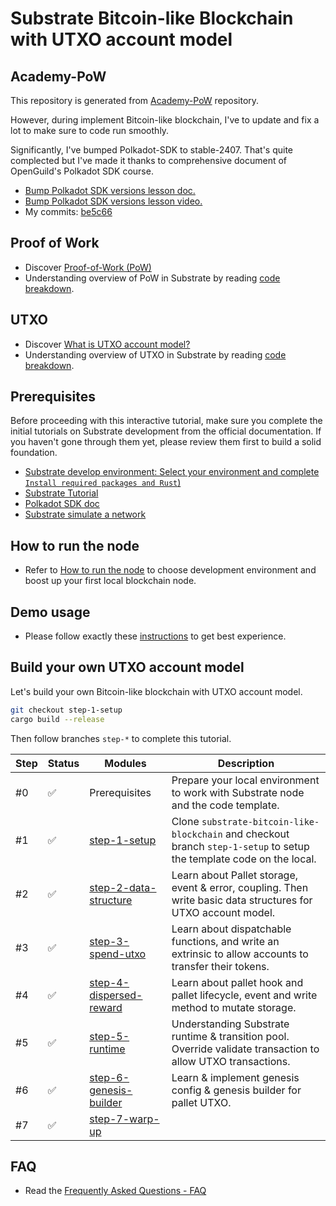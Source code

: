 # Substrate Bitcoin-like Blockchain with UTXO account model

## Academy-PoW

This repository is generated from [Academy-PoW](https://github.com/Polkadot-Blockchain-Academy/Academy-PoW) repository. 


However, during implement Bitcoin-like blockchain, I've to update and fix a lot to make sure to code run smoothly.


Significantly, I've bumped Polkadot-SDK to stable-2407. That's quite complected but I've made it thanks to comprehensive document of OpenGuild's Polkadot SDK course.
- [Bump Polkadot SDK versions lesson doc.](https://bootcamp.openguild.wtf/building-a-blockchain-with-polkadot-sdk/polkadot-sdk/substrate/bump-polkadot-sdk-versions)
- [Bump Polkadot SDK versions lesson video.](https://www.youtube.com/watch?v=6nhIZmE1Nck&list=PLnhzaKpksqOKiqu9DDjGnmZWB0hYTaOUC&index=15)
- My commits: [be5c66](https://github.com/danielbui12/substrate-bitcoin-like-blockchain/commit/be5c665779dc23e2ac2c710ce5ada95975b4d5d2)

## Proof of Work

- Discover [Proof-of-Work (PoW)](docs/pow/pow.md)
- Understanding overview of PoW in Substrate by reading [code breakdown](docs/pow/code-breakdown.md).


## UTXO

- Discover [What is UTXO account model?](docs/utxo/utxo.md)
- Understanding overview of UTXO in Substrate by reading [code breakdown](docs/utxo/code-breakdown.md).


## Prerequisites

Before proceeding with this interactive tutorial, make sure you complete the initial tutorials on Substrate development from the official documentation. If you haven't gone through them yet, please review them first to build a solid foundation.

- [Substrate develop environment: Select your environment and complete `Install required packages and Rust`)](https://docs.substrate.io/install/)
- [Substrate Tutorial](https://polkadot.study/tutorials/interactive-substrate-tutorials-rusty-crewmates/)
- [Polkadot SDK doc](https://paritytech.github.io/polkadot-sdk/master/polkadot_sdk_docs/polkadot_sdk/index.html)
- [Substrate simulate a network](https://docs.substrate.io/tutorials/build-a-blockchain/simulate-network/)


## How to run the node

- Refer to [How to run the node](docs/how-to-run-the-node.md) to choose development environment and boost up your first local blockchain node.

## Demo usage

- Please follow exactly these [instructions](docs/demo-usage.md) to get best experience.


## Build your own UTXO account model

Let's build your own Bitcoin-like blockchain with UTXO account model.

```sh
git checkout step-1-setup
cargo build --release
```

Then follow branches `step-*` to complete this tutorial.

| Step | Status | Modules                                                                                            | Description                                                                                     |
| ---- | ------ | -------------------------------------------------------------------------------------------------- | ----------------------------------------------------------------------------------------------- |
| #0   | ✅     | Prerequisites                                                                                      | Prepare your local environment to work with Substrate node and the code template. |
| #1   | ✅     | [step-1-setup](https://github.com/danielbui12/substrate-bitcoin-like-blockchain/tree/step-1-setup) | Clone `substrate-bitcoin-like-blockchain` and checkout branch `step-1-setup` to setup the template code on the local. |
| #2   | ✅     | [step-2-data-structure](https://github.com/danielbui12/substrate-bitcoin-like-blockchain/tree/step-2-data-structure) | Learn about Pallet storage, event & error, coupling. Then write basic data structures for UTXO account model. |
| #3   | ✅     | [step-3-spend-utxo](https://github.com/danielbui12/substrate-bitcoin-like-blockchain/tree/step-3-spend-utxo) | Learn about dispatchable functions, and write an extrinsic to allow accounts to transfer their tokens. |
| #4   | ✅     | [step-4-dispersed-reward](https://github.com/danielbui12/substrate-bitcoin-like-blockchain/tree/step-4-dispersed-reward) | Learn about pallet hook and pallet lifecycle, event and write method to mutate storage. |
| #5   | ✅     | [step-5-runtime](https://github.com/danielbui12/substrate-bitcoin-like-blockchain/tree/step-5-runtime) | Understanding Substrate runtime & transition pool. Override validate transaction to allow UTXO transactions. |
| #6   | ✅     | [step-6-genesis-builder](https://github.com/danielbui12/substrate-bitcoin-like-blockchain/tree/step-6-genesis-builder) | Learn & implement genesis config & genesis builder for pallet UTXO. |
| #7   | ✅     | [step-7-warp-up](https://github.com/danielbui12/substrate-bitcoin-like-blockchain/tree/step-7-warp-up) |  |


## FAQ

- Read the [Frequently Asked Questions - FAQ](docs/faq.md)